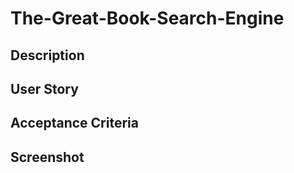 # The-Great-Book-Search-Engine

## Description



## User Story



## Acceptance Criteria



## Screenshot



